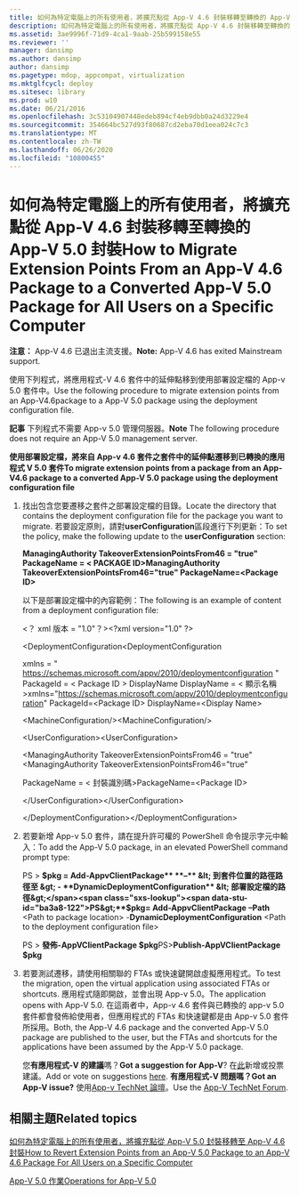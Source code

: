 ```yaml
---
title: 如何為特定電腦上的所有使用者，將擴充點從 App-V 4.6 封裝移轉至轉換的 App-V 5.0 封裝
description: 如何為特定電腦上的所有使用者，將擴充點從 App-V 4.6 封裝移轉至轉換的 App-V 5.0 封裝
ms.assetid: 3ae9996f-71d9-4ca1-9aab-25b599158e55
ms.reviewer: ''
manager: dansimp
ms.author: dansimp
author: dansimp
ms.pagetype: mdop, appcompat, virtualization
ms.mktglfcycl: deploy
ms.sitesec: library
ms.prod: w10
ms.date: 06/21/2016
ms.openlocfilehash: 3c53104907448edeb894cf4eb9dbb0a24d3229e4
ms.sourcegitcommit: 354664bc527d93f80687cd2eba70d1eea024c7c3
ms.translationtype: MT
ms.contentlocale: zh-TW
ms.lasthandoff: 06/26/2020
ms.locfileid: "10800455"
---
```

# <span data-ttu-id="ba3a8-103">如何為特定電腦上的所有使用者，將擴充點從 App-V 4.6 封裝移轉至轉換的 App-V 5.0 封裝</span><span class="sxs-lookup"><span data-stu-id="ba3a8-103">How to Migrate Extension Points From an App-V 4.6 Package to a Converted App-V 5.0 Package for All Users on a Specific Computer</span></span>

<span data-ttu-id="ba3a8-104">**注意：** App-V 4.6 已退出主流支援。</span><span class="sxs-lookup"><span data-stu-id="ba3a8-104">**Note:** App-V 4.6 has exited Mainstream support.</span></span>

<span data-ttu-id="ba3a8-105">使用下列程式，將應用程式-V 4.6 套件中的延伸點移到使用部署設定檔的 App-v 5.0 套件中。</span><span class="sxs-lookup"><span data-stu-id="ba3a8-105">Use the following procedure to migrate extension points from an App-V4.6package to a App-V 5.0 package using the deployment configuration file.</span></span>

<span data-ttu-id="ba3a8-106">**記事** 下列程式不需要 App-v 5.0 管理伺服器。</span><span class="sxs-lookup"><span data-stu-id="ba3a8-106">**Note** The following procedure does not require an App-V 5.0 management server.</span></span>

 

**<span data-ttu-id="ba3a8-107">使用部署設定檔，將來自 App-v 4.6 套件之套件中的延伸點遷移到已轉換的應用程式 V 5.0 套件</span><span class="sxs-lookup"><span data-stu-id="ba3a8-107">To migrate extension points from a package from an App-V4.6 package to a converted App-V 5.0 package using the deployment configuration file</span></span>**

1. <span data-ttu-id="ba3a8-108">找出包含您要遷移之套件之部署設定檔的目錄。</span><span class="sxs-lookup"><span data-stu-id="ba3a8-108">Locate the directory that contains the deployment configuration file for the package you want to migrate.</span></span> <span data-ttu-id="ba3a8-109">若要設定原則，請對**userConfiguration**區段進行下列更新：</span><span class="sxs-lookup"><span data-stu-id="ba3a8-109">To set the policy, make the following update to the **userConfiguration** section:</span></span>

   **<span data-ttu-id="ba3a8-110">ManagingAuthority TakeoverExtensionPointsFrom46 = "true" PackageName = &lt; PACKAGE ID&gt;</span><span class="sxs-lookup"><span data-stu-id="ba3a8-110">ManagingAuthority TakeoverExtensionPointsFrom46="true" PackageName=&lt;Package ID&gt;</span></span>**

   <span data-ttu-id="ba3a8-111">以下是部署設定檔中的內容範例：</span><span class="sxs-lookup"><span data-stu-id="ba3a8-111">The following is an example of content from a deployment configuration file:</span></span>

   <span data-ttu-id="ba3a8-112">&lt;？ xml 版本 = "1.0"？&gt;</span><span class="sxs-lookup"><span data-stu-id="ba3a8-112">&lt;?xml version="1.0" ?&gt;</span></span>

   <span data-ttu-id="ba3a8-113">&lt;DeploymentConfiguration</span><span class="sxs-lookup"><span data-stu-id="ba3a8-113">&lt;DeploymentConfiguration</span></span>

   <span data-ttu-id="ba3a8-114">xmlns = " <https://schemas.microsoft.com/appv/2010/deploymentconfiguration> " PackageId = &lt; Package ID &gt; DisplayName DisplayName = &lt; 顯示名稱&gt;</span><span class="sxs-lookup"><span data-stu-id="ba3a8-114">xmlns="<https://schemas.microsoft.com/appv/2010/deploymentconfiguration>" PackageId=&lt;Package ID&gt; DisplayName=&lt;Display Name&gt;</span></span>

   <span data-ttu-id="ba3a8-115">&lt;MachineConfiguration/&gt;</span><span class="sxs-lookup"><span data-stu-id="ba3a8-115">&lt;MachineConfiguration/&gt;</span></span>

   <span data-ttu-id="ba3a8-116">&lt;UserConfiguration&gt;</span><span class="sxs-lookup"><span data-stu-id="ba3a8-116">&lt;UserConfiguration&gt;</span></span>

   <span data-ttu-id="ba3a8-117">&lt;ManagingAuthority TakeoverExtensionPointsFrom46 = "true"</span><span class="sxs-lookup"><span data-stu-id="ba3a8-117">&lt;ManagingAuthority TakeoverExtensionPointsFrom46="true"</span></span>

   <span data-ttu-id="ba3a8-118">PackageName = &lt; 封裝識別碼&gt;</span><span class="sxs-lookup"><span data-stu-id="ba3a8-118">PackageName=&lt;Package ID&gt;</span></span>

   <span data-ttu-id="ba3a8-119">&lt;/UserConfiguration&gt;</span><span class="sxs-lookup"><span data-stu-id="ba3a8-119">&lt;/UserConfiguration&gt;</span></span>

   <span data-ttu-id="ba3a8-120">&lt;/DeploymentConfiguration&gt;</span><span class="sxs-lookup"><span data-stu-id="ba3a8-120">&lt;/DeploymentConfiguration&gt;</span></span>

2. <span data-ttu-id="ba3a8-121">若要新增 App-v 5.0 套件，請在提升許可權的 PowerShell 命令提示字元中輸入：</span><span class="sxs-lookup"><span data-stu-id="ba3a8-121">To add the App-V 5.0 package, in an elevated PowerShell command prompt type:</span></span>

   <span data-ttu-id="ba3a8-122">PS &gt; **$pkg = Add-AppvClientPackage** **–** &lt; 到套件位置的路徑路徑至 &gt;  - **DynamicDeploymentConfiguration** &lt; 部署設定檔的路徑&gt;</span><span class="sxs-lookup"><span data-stu-id="ba3a8-122">PS&gt;**$pkg= Add-AppvClientPackage** **–Path** &lt;Path to package location&gt; -**DynamicDeploymentConfiguration** &lt;Path to the deployment configuration file&gt;</span></span>

   <span data-ttu-id="ba3a8-123">PS &gt; **發佈-AppVClientPackage $pkg**</span><span class="sxs-lookup"><span data-stu-id="ba3a8-123">PS&gt;**Publish-AppVClientPackage $pkg**</span></span>

3. <span data-ttu-id="ba3a8-124">若要測試遷移，請使用相關聯的 FTAs 或快速鍵開啟虛擬應用程式。</span><span class="sxs-lookup"><span data-stu-id="ba3a8-124">To test the migration, open the virtual application using associated FTAs or shortcuts.</span></span> <span data-ttu-id="ba3a8-125">應用程式隨即開啟，並會出現 App-v 5.0。</span><span class="sxs-lookup"><span data-stu-id="ba3a8-125">The application opens with App-V 5.0.</span></span> <span data-ttu-id="ba3a8-126">在這兩者中，App-v 4.6 套件與已轉換的 app-v 5.0 套件都會發佈給使用者，但應用程式的 FTAs 和快速鍵都是由 App-v 5.0 套件所採用。</span><span class="sxs-lookup"><span data-stu-id="ba3a8-126">Both, the App-V 4.6 package and the converted App-V 5.0 package are published to the user, but the FTAs and shortcuts for the applications have been assumed by the App-V 5.0 package.</span></span>

   <span data-ttu-id="ba3a8-127">您**有應用程式-V 的建議**嗎？</span><span class="sxs-lookup"><span data-stu-id="ba3a8-127">**Got a suggestion for App-V**?</span></span> <span data-ttu-id="ba3a8-128">在[此](http://appv.uservoice.com/forums/280448-microsoft-application-virtualization)新增或投票建議。</span><span class="sxs-lookup"><span data-stu-id="ba3a8-128">Add or vote on suggestions [here](http://appv.uservoice.com/forums/280448-microsoft-application-virtualization).</span></span> **<span data-ttu-id="ba3a8-129">有應用程式-V 問題嗎？</span><span class="sxs-lookup"><span data-stu-id="ba3a8-129">Got an App-V issue?</span></span>** <span data-ttu-id="ba3a8-130">使用[App-v TechNet 論壇](https://social.technet.microsoft.com/Forums/home?forum=mdopappv)。</span><span class="sxs-lookup"><span data-stu-id="ba3a8-130">Use the [App-V TechNet Forum](https://social.technet.microsoft.com/Forums/home?forum=mdopappv).</span></span>

## <span data-ttu-id="ba3a8-131">相關主題</span><span class="sxs-lookup"><span data-stu-id="ba3a8-131">Related topics</span></span>


[<span data-ttu-id="ba3a8-132">如何為特定電腦上的所有使用者，將擴充點從 App-V 5.0 封裝移轉至 App-V 4.6 封裝</span><span class="sxs-lookup"><span data-stu-id="ba3a8-132">How to Revert Extension Points from an App-V 5.0 Package to an App-V 4.6 Package For All Users on a Specific Computer</span></span>](how-to-revert-extension-points-from-an-app-v-50-package-to-an-app-v-46-package-for-all-users-on-a-specific-computer.md)

[<span data-ttu-id="ba3a8-133">App-V 5.0 作業</span><span class="sxs-lookup"><span data-stu-id="ba3a8-133">Operations for App-V 5.0</span></span>](operations-for-app-v-50.md)

 

 






